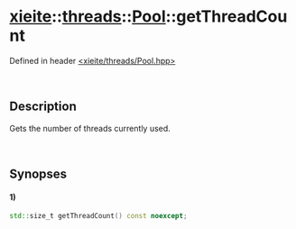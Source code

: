 # [xieite](../../xieite.md)\:\:[threads](../../threads.md)\:\:[Pool](../Pool.md)\:\:getThreadCount
Defined in header [<xieite/threads/Pool.hpp>](../../../include/xieite/threads/Pool.hpp)

&nbsp;

## Description
Gets the number of threads currently used.

&nbsp;

## Synopses
#### 1)
```cpp
std::size_t getThreadCount() const noexcept;
```
